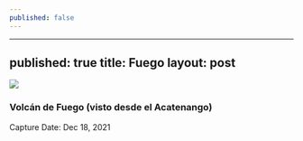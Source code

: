 ```yaml
---
published: false
---
```

---
published: true
title: Fuego
layout: post
---


![]({{site.baseurl}}images/AcatenangoDeMañana-02.jpg)

### Volcán de Fuego (visto desde el Acatenango)
Capture Date: Dec 18, 2021


